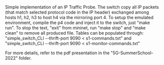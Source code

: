 Simple implementation of an IP Traffic Probe. The switch copy all IP packets  (that match selected protocol code in the IP header) exchanged among hosts h1, h2, h3 to host h4 via the mirroring port 4.
To setup the emulated environment, compile the p4 code and inject it to the switch, just "make run".
To stop the text, "exit" from mininet, run "make stop" and "make clean" to remove all produced file.
Tables can be populated through:
"simple_switch_CLI --thrift-port 9090 < s1-commands.txt" and
"simple_switch_CLI --thrift-port 9090 < s1-monitor-commands.txt"

For more details, refer to the pdf presentation in the "5G-SummerSchool-2022" folder.
